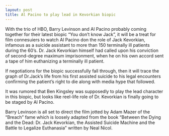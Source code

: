 ```yaml
---
layout: post
title: Al Pacino to play lead in Kevorkian biopic
---
```


With the trio of HBO, Barry Levinson and Al Pacino probably coming together for their latest biopic “You don’t know Jack”, it will be a treat for film connesuiers to watch Al Pacino don the role of Jack Kevorkian, infamous as a suicide assistant to more than 150 terminally ill patients during the 60’s. Dr. Jack Kevorkian himself had called upon his conviction of second-degree maximum imprisonment, when he on his own accord sent a tape of him euthanizing a terminally ill patient.

If negotiations for the biopic successfully fall through, then it will trace the graph of Dr.Jack’s life from his first assisted suicide to his legal encounters confirming the patient’s right to die along with media hype that followed.

It was rumored that Ben Kingsley was supposedly to play the lead character in this biopic, but looks like reel-life role of Dr. Kevorkian is finally going to be staged by Al Pacino.

Barry Levinson is all set to direct the film jotted by Adam Mazer of the “Breach” fame which is loosely adapted from the book “Between the Dying and the Dead: Dr. Jack Kevorkian, the Assisted Suicide Machine and the Battle to Legalize Euthanasia” written by Neal Nicol.